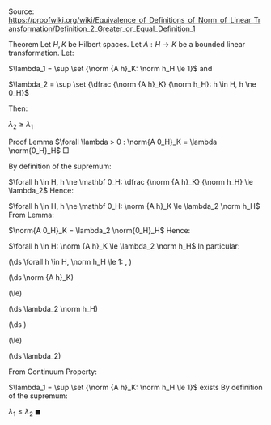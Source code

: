 # 

Source: https://proofwiki.org/wiki/Equivalence_of_Definitions_of_Norm_of_Linear_Transformation/Definition_2_Greater_or_Equal_Definition_1

Theorem
Let $H, K$ be Hilbert spaces.
Let $A: H \to K$ be a bounded linear transformation.
Let: 

$\lambda_1 = \sup \set {\norm {A h}_K: \norm h_H \le 1}$
and

$\lambda_2 = \sup \set {\dfrac {\norm {A h}_K} {\norm h_H}: h \in H, h \ne 0_H}$

Then:

$\lambda_2 \ge \lambda_1$


Proof
Lemma
$\forall \lambda > 0 : \norm{A 0_H}_K = \lambda \norm{0_H}_H$
$\Box$

By definition of the supremum:

$\forall h \in H, h \ne \mathbf 0_H: \dfrac {\norm {A h}_K} {\norm h_H} \le \lambda_2$
Hence:

$\forall h \in H, h \ne \mathbf 0_H: \norm {A h}_K \le \lambda_2 \norm h_H$
From Lemma:

$\norm{A 0_H}_K = \lambda_2 \norm{0_H}_H$
Hence:

$\forall h \in H: \norm {A h}_K \le \lambda_2 \norm h_H$
In particular:










\(\ds \forall h \in H, \norm h_H \le 1: \, \)



\(\ds \norm {A h}_K\)

\(\le\)







\(\ds \lambda_2 \norm h_H\)




















\(\ds \)

\(\le\)







\(\ds \lambda_2\)









From Continuum Property:

$\lambda_1 = \sup \set {\norm {A h}_K: \norm h_H \le 1}$ exists
By definition of the supremum:

$\lambda_1 \le \lambda_2$
$\blacksquare$





